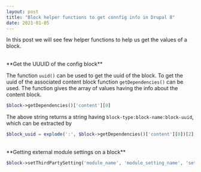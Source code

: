 ```yaml
---
layout: post
title: "Block helper functions to get connfig info in Drupal 8"
date: 2021-01-05
---
```

In this post we will see few helper functions to help us get the values of a block.

</br>
**Get the UUUID of the config block**</br>

The function `uuid()` can be used to get the uuid of the block. To get the uuid of the associated content block function `getDependencies()` can be used. The function gives the array of values having the info about the content block.

```php
$block->getDependencies()['content'][0]
```
The above string returns a string having `block-type:block-name:block-uuid`, which can be extracted by</br>

```php
$block_uuid = explode(':', $block->getDependencies()['content'][0])[2];
```
</br>
**Getting external module settings on a block**

```php
$block->setThirdPartySetting('module_name', 'module_setting_name', 'setting_value');
```


